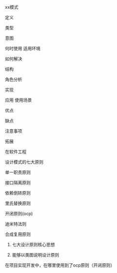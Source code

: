 xx模式

定义

类型

意图

何时使用 适用环境

如何解决

结构

角色分析

实现

应用 使用场景

优点

缺点

注意事项

拓展





在软件工程

设计模式的七大原则

单一职责原则

接口隔离原则

依赖倒转原则

里氏替换原则

开闭原则(ocp)

迪米特法则

合成复用原则


1. 七大设计原则核心思想

2. 能够以类图说明设计原则

在项目实现开发中，在哪里使用到了ocp原则（开闭原则）